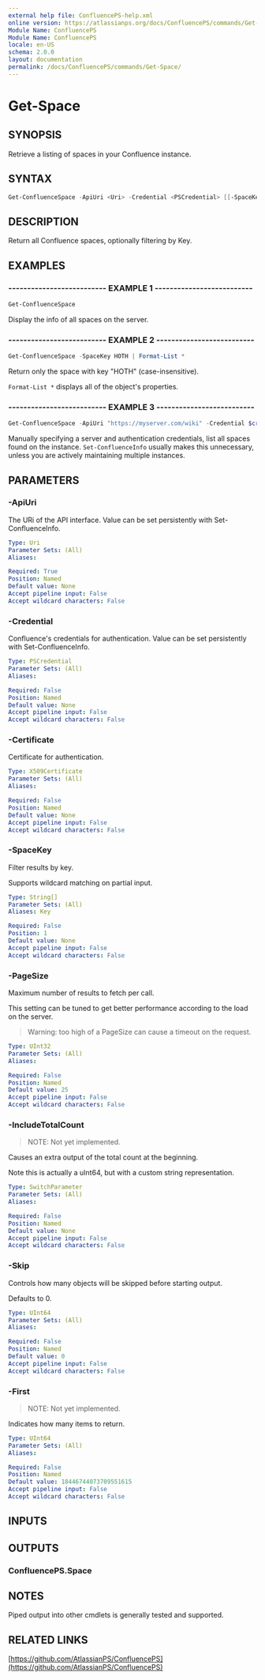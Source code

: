 ```yaml
---
external help file: ConfluencePS-help.xml
online version: https://atlassianps.org/docs/ConfluencePS/commands/Get-Space/
Module Name: ConfluencePS
Module Name: ConfluencePS
locale: en-US
schema: 2.0.0
layout: documentation
permalink: /docs/ConfluencePS/commands/Get-Space/
---
```

# Get-Space

## SYNOPSIS

Retrieve a listing of spaces in your Confluence instance.

## SYNTAX

```powershell
Get-ConfluenceSpace -ApiUri <Uri> -Credential <PSCredential> [[-SpaceKey] <String[]>] [-PageSize <UInt32>] [-IncludeTotalCount] [-Skip <UInt64>] [-First <UInt64>]
```

## DESCRIPTION

Return all Confluence spaces, optionally filtering by Key.

## EXAMPLES

### -------------------------- EXAMPLE 1 --------------------------

```powershell
Get-ConfluenceSpace
```

Display the info of all spaces on the server.

### -------------------------- EXAMPLE 2 --------------------------

```powershell
Get-ConfluenceSpace -SpaceKey HOTH | Format-List *
```

Return only the space with key "HOTH" (case-insensitive).

`Format-List *` displays all of the object's properties.

### -------------------------- EXAMPLE 3 --------------------------

```powershell
Get-ConfluenceSpace -ApiUri "https://myserver.com/wiki" -Credential $cred
```

Manually specifying a server and authentication credentials, list all
spaces found on the instance. `Set-ConfluenceInfo` usually makes this
unnecessary, unless you are actively maintaining multiple instances.

## PARAMETERS

### -ApiUri

The URi of the API interface.
Value can be set persistently with Set-ConfluenceInfo.

```yaml
Type: Uri
Parameter Sets: (All)
Aliases:

Required: True
Position: Named
Default value: None
Accept pipeline input: False
Accept wildcard characters: False
```

### -Credential

Confluence's credentials for authentication.
Value can be set persistently with Set-ConfluenceInfo.

```yaml
Type: PSCredential
Parameter Sets: (All)
Aliases:

Required: False
Position: Named
Default value: None
Accept pipeline input: False
Accept wildcard characters: False
```

### -Certificate

Certificate for authentication.

```yaml
Type: X509Certificate
Parameter Sets: (All)
Aliases:

Required: False
Position: Named
Default value: None
Accept pipeline input: False
Accept wildcard characters: False
```

### -SpaceKey

Filter results by key.

Supports wildcard matching on partial input.

```yaml
Type: String[]
Parameter Sets: (All)
Aliases: Key

Required: False
Position: 1
Default value: None
Accept pipeline input: False
Accept wildcard characters: False
```

### -PageSize

Maximum number of results to fetch per call.

This setting can be tuned to get better performance according to the load on the server.

> Warning: too high of a PageSize can cause a timeout on the request.

```yaml
Type: UInt32
Parameter Sets: (All)
Aliases:

Required: False
Position: Named
Default value: 25
Accept pipeline input: False
Accept wildcard characters: False
```

### -IncludeTotalCount

> NOTE: Not yet implemented.

Causes an extra output of the total count at the beginning.

Note this is actually a uInt64, but with a custom string representation.

```yaml
Type: SwitchParameter
Parameter Sets: (All)
Aliases:

Required: False
Position: Named
Default value: None
Accept pipeline input: False
Accept wildcard characters: False
```

### -Skip

Controls how many objects will be skipped before starting output.

Defaults to 0.

```yaml
Type: UInt64
Parameter Sets: (All)
Aliases:

Required: False
Position: Named
Default value: 0
Accept pipeline input: False
Accept wildcard characters: False
```

### -First

> NOTE: Not yet implemented.

Indicates how many items to return.

```yaml
Type: UInt64
Parameter Sets: (All)
Aliases:

Required: False
Position: Named
Default value: 18446744073709551615
Accept pipeline input: False
Accept wildcard characters: False
```

## INPUTS

## OUTPUTS

### ConfluencePS.Space

## NOTES

Piped output into other cmdlets is generally tested and supported.

## RELATED LINKS

[https://github.com/AtlassianPS/ConfluencePS](https://github.com/AtlassianPS/ConfluencePS)

